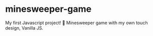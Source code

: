 # minesweeper-game
My first Javascript project! 🙂
Minesweeper game with my own touch design, Vanilla JS.

